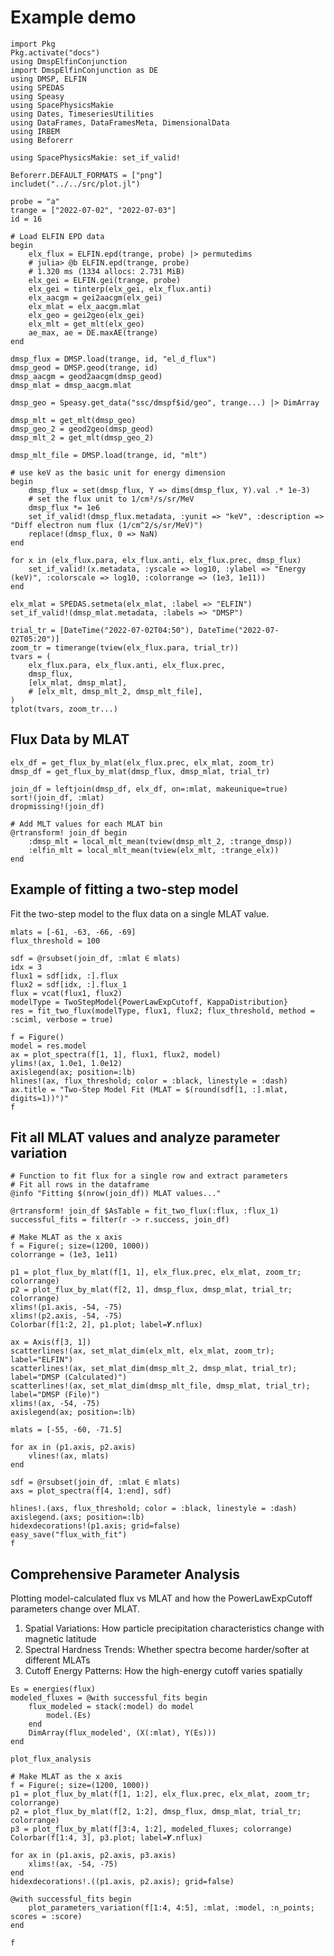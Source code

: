 # Example demo

```@example demo
import Pkg
Pkg.activate("docs")
using DmspElfinConjunction
import DmspElfinConjunction as DE
using DMSP, ELFIN
using SPEDAS
using Speasy
using SpacePhysicsMakie
using Dates, TimeseriesUtilities
using DataFrames, DataFramesMeta, DimensionalData
using IRBEM
using Beforerr

using SpacePhysicsMakie: set_if_valid!

Beforerr.DEFAULT_FORMATS = ["png"]
includet("../../src/plot.jl")
```

```@example demo
probe = "a"
trange = ["2022-07-02", "2022-07-03"]
id = 16

# Load ELFIN EPD data
begin
    elx_flux = ELFIN.epd(trange, probe) |> permutedims
    # julia> @b ELFIN.epd(trange, probe)
    # 1.320 ms (1334 allocs: 2.731 MiB)
    elx_gei = ELFIN.gei(trange, probe)
    elx_gei = tinterp(elx_gei, elx_flux.anti)
    elx_aacgm = gei2aacgm(elx_gei)
    elx_mlat = elx_aacgm.mlat
    elx_geo = gei2geo(elx_gei)
    elx_mlt = get_mlt(elx_geo)
    ae_max, ae = DE.maxAE(trange)
end

dmsp_flux = DMSP.load(trange, id, "el_d_flux")
dmsp_geod = DMSP.geod(trange, id)
dmsp_aacgm = geod2aacgm(dmsp_geod)
dmsp_mlat = dmsp_aacgm.mlat

dmsp_geo = Speasy.get_data("ssc/dmspf$id/geo", trange...) |> DimArray

dmsp_mlt = get_mlt(dmsp_geo)
dmsp_geo_2 = geod2geo(dmsp_geod)
dmsp_mlt_2 = get_mlt(dmsp_geo_2)

dmsp_mlt_file = DMSP.load(trange, id, "mlt")

# use keV as the basic unit for energy dimension
begin
    dmsp_flux = set(dmsp_flux, Y => dims(dmsp_flux, Y).val .* 1e-3)
    # set the flux unit to 1/cm²/s/sr/MeV
    dmsp_flux *= 1e6
    set_if_valid!(dmsp_flux.metadata, :yunit => "keV", :description => "Diff electron num flux (1/cm^2/s/sr/MeV)")
    replace!(dmsp_flux, 0 => NaN)
end
```

```@example demo
for x in (elx_flux.para, elx_flux.anti, elx_flux.prec, dmsp_flux)
    set_if_valid!(x.metadata, :yscale => log10, :ylabel => "Energy (keV)", :colorscale => log10, :colorrange => (1e3, 1e11))
end

elx_mlat = SPEDAS.setmeta(elx_mlat, :label => "ELFIN")
set_if_valid!(dmsp_mlat.metadata, :labels => "DMSP")

trial_tr = [DateTime("2022-07-02T04:50"), DateTime("2022-07-02T05:20")]
zoom_tr = timerange(tview(elx_flux.para, trial_tr))
tvars = (
    elx_flux.para, elx_flux.anti, elx_flux.prec,
    dmsp_flux,
    [elx_mlat, dmsp_mlat],
    # [elx_mlt, dmsp_mlt_2, dmsp_mlt_file],
)
tplot(tvars, zoom_tr...)
```

## Flux Data by MLAT

```@example demo
elx_df = get_flux_by_mlat(elx_flux.prec, elx_mlat, zoom_tr)
dmsp_df = get_flux_by_mlat(dmsp_flux, dmsp_mlat, trial_tr)

join_df = leftjoin(dmsp_df, elx_df, on=:mlat, makeunique=true)
sort!(join_df, :mlat)
dropmissing!(join_df)

# Add MLT values for each MLAT bin
@rtransform! join_df begin
    :dmsp_mlt = local_mlt_mean(tview(dmsp_mlt_2, :trange_dmsp))
    :elfin_mlt = local_mlt_mean(tview(elx_mlt, :trange_elx))
end
```

## Example of fitting a two-step model

Fit the two-step model to the flux data on a single MLAT value.

```@example demo
mlats = [-61, -63, -66, -69]
flux_threshold = 100

sdf = @rsubset(join_df, :mlat ∈ mlats)
idx = 3
flux1 = sdf[idx, :].flux
flux2 = sdf[idx, :].flux_1
flux = vcat(flux1, flux2)
modelType = TwoStepModel{PowerLawExpCutoff, KappaDistribution}
res = fit_two_flux(modelType, flux1, flux2; flux_threshold, method = :sciml, verbose = true)
```

```@example demo
f = Figure()
model = res.model
ax = plot_spectra(f[1, 1], flux1, flux2, model)
ylims!(ax, 1.0e1, 1.0e12)
axislegend(ax; position=:lb)
hlines!(ax, flux_threshold; color = :black, linestyle = :dash)
ax.title = "Two-Step Model Fit (MLAT = $(round(sdf[1, :].mlat, digits=1))°)"
f
```

## Fit all MLAT values and analyze parameter variation

```@example demo
# Function to fit flux for a single row and extract parameters
# Fit all rows in the dataframe
@info "Fitting $(nrow(join_df)) MLAT values..."

@rtransform! join_df $AsTable = fit_two_flux(:flux, :flux_1)
successful_fits = filter(r -> r.success, join_df)
```


```@example demo
# Make MLAT as the x axis
f = Figure(; size=(1200, 1000))
colorrange = (1e3, 1e11)

p1 = plot_flux_by_mlat(f[1, 1], elx_flux.prec, elx_mlat, zoom_tr; colorrange)
p2 = plot_flux_by_mlat(f[2, 1], dmsp_flux, dmsp_mlat, trial_tr; colorrange)
xlims!(p1.axis, -54, -75)
xlims!(p2.axis, -54, -75)
Colorbar(f[1:2, 2], p1.plot; label=𝒀.nflux)

ax = Axis(f[3, 1])
scatterlines!(ax, set_mlat_dim(elx_mlt, elx_mlat, zoom_tr); label="ELFIN")
scatterlines!(ax, set_mlat_dim(dmsp_mlt_2, dmsp_mlat, trial_tr); label="DMSP (Calculated)")
scatterlines!(ax, set_mlat_dim(dmsp_mlt_file, dmsp_mlat, trial_tr); label="DMSP (File)")
xlims!(ax, -54, -75)
axislegend(ax; position=:lb)

mlats = [-55, -60, -71.5]

for ax in (p1.axis, p2.axis)
    vlines!(ax, mlats)
end

sdf = @rsubset(join_df, :mlat ∈ mlats)
axs = plot_spectra(f[4, 1:end], sdf)

hlines!.(axs, flux_threshold; color = :black, linestyle = :dash)
axislegend.(axs; position=:lb)
hidexdecorations!(p1.axis; grid=false)
easy_save("flux_with_fit")
f

```

## Comprehensive Parameter Analysis

Plotting model-calculated flux vs MLAT and how the PowerLawExpCutoff parameters change over MLAT.

1. Spatial Variations: How particle precipitation characteristics change with magnetic latitude
2. Spectral Hardness Trends: Whether spectra become harder/softer at different MLATs
3. Cutoff Energy Patterns: How the high-energy cutoff varies spatially
<!-- 4. Parameter Correlations: Relationships between spectral parameters that reveal physical processes -->

```@example demo
Es = energies(flux)
modeled_fluxes = @with successful_fits begin
    flux_modeled = stack(:model) do model
        model.(Es)
    end
    DimArray(flux_modeled', (X(:mlat), Y(Es)))
end
```


`plot_flux_analysis`

```@example demo
# Make MLAT as the x axis
f = Figure(; size=(1200, 1000))
p1 = plot_flux_by_mlat(f[1, 1:2], elx_flux.prec, elx_mlat, zoom_tr; colorrange)
p2 = plot_flux_by_mlat(f[2, 1:2], dmsp_flux, dmsp_mlat, trial_tr; colorrange)
p3 = plot_flux_by_mlat(f[3:4, 1:2], modeled_fluxes; colorrange)
Colorbar(f[1:4, 3], p3.plot; label=𝒀.nflux)

for ax in (p1.axis, p2.axis, p3.axis)
    xlims!(ax, -54, -75)
end
hidexdecorations!.((p1.axis, p2.axis); grid=false)

@with successful_fits begin
    plot_parameters_variation(f[1:4, 4:5], :mlat, :model, :n_points; scores = :score)
end

f
```